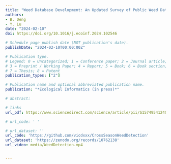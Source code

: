 ```yaml
---
title: "Weed Database Development: An Updated Survey of Public Weed Datasets and Cross-Season Weed Detection Adaptation"
authors: 
- B. Deng
- Y. Lu
date: "2024-02-10"
doi: https://doi.org/10.1016/j.ecoinf.2024.102546

# Schedule page publish date (NOT publication's date).
publishDate: "2024-02-10T00:00:00Z"

# Publication type.
# Legend: 0 = Uncategorized; 1 = Conference paper; 2 = Journal article;
# 3 = Preprint / Working Paper; 4 = Report; 5 = Book; 6 = Book section;
# 7 = Thesis; 8 = Patent
publication_types: ["2"]

# Publication name and optional abbreviated publication name.
publication: "*Ecological Informatics (in press)*"

# abstract: 

# links
url_pdf: https://www.sciencedirect.com/science/article/pii/S1574954124000888

# url_code: ' '

# url_dataset: ''
url_code: 'https://github.com/vicdxxx/CrossSeasonWeedDetection'
url_dataset: 'https://zenodo.org/records/10762138'
url_video: media/WeedDetection.mp4


---
```

